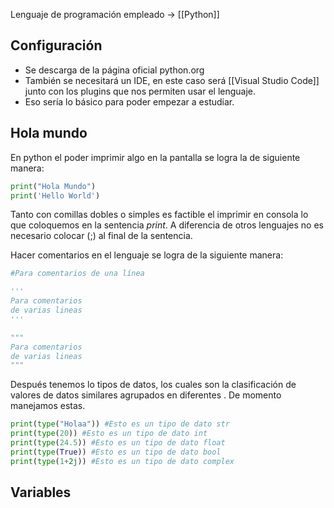 Lenguaje de programación empleado -> [[Python]]
## Configuración
- Se descarga de la página oficial python.org
- También se necesitará un IDE, en este caso será [[Visual Studio Code]] junto con los plugins que nos permiten usar el lenguaje.
- Eso sería lo básico para poder empezar a estudiar.

## Hola mundo
En python el poder imprimir algo en la pantalla se logra la de siguiente manera:
```python
print("Hola Mundo")
print('Hello World')
```
Tanto con comillas dobles o simples es factible el imprimir en consola lo que coloquemos en la sentencia *print*. A diferencia de otros lenguajes no es necesario colocar (;) al final de la sentencia.

Hacer comentarios en el lenguaje se logra de la siguiente manera:
```python
#Para comentarios de una línea

'''
Para comentarios
de varias lineas
'''

"""
Para comentarios
de varias lineas
"""
```

Después tenemos lo tipos de datos, los cuales son la clasificación de valores de datos similares agrupados en diferentes . De momento manejamos estas.
```python
print(type("Holaa")) #Esto es un tipo de dato str
print(type(20)) #Esto es un tipo de dato int
print(type(24.5)) #Esto es un tipo de dato float
print(type(True)) #Esto es un tipo de dato bool
print(type(1+2j)) #Esto es un tipo de dato complex
```

## Variables 

